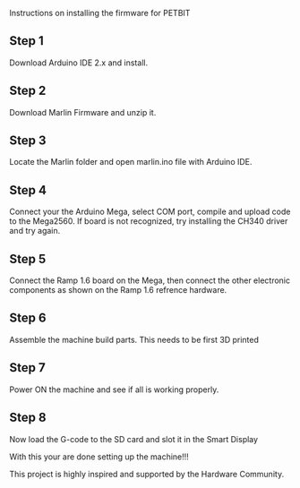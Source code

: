 Instructions on installing the firmware for PETBIT

## Step 1 
Download Arduino IDE 2.x and install.

## Step 2
Download Marlin Firmware and unzip it.

## Step 3
Locate the Marlin folder and open marlin.ino file with Arduino IDE.

## Step 4
Connect your the Arduino Mega, select COM port, compile and upload code to the Mega2560. If board is not recognized, try installing the CH340 driver and try again.

## Step 5
Connect the Ramp 1.6 board on the Mega, then connect the other electronic components as shown on the Ramp 1.6 refrence hardware.

## Step 6
Assemble the machine build parts. This needs to be first 3D printed

## Step 7
Power ON the machine and see if all is working properly.

## Step 8
Now load the G-code to the SD card and slot it in the Smart Display

With this your are done setting up the machine!!!

This project is highly inspired and supported by the Hardware Community.
